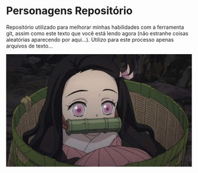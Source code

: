 # Personagens Repositório

Repositório utilizado para melhorar minhas habilidades com a ferramenta git, assim como este texto que você está lendo agora (não estranhe coisas aleatórias aparecendo por aqui...). Utilizo para este processo apenas arquivos de texto...

<img src="./Nekuno.jpg" alt="Eu avisei..."/>

